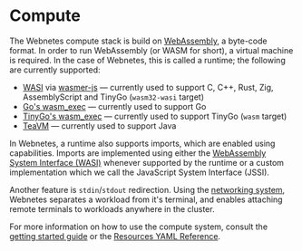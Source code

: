 # Compute

The Webnetes compute stack is build on [WebAssembly](https://en.wikipedia.org/wiki/WebAssembly), a byte-code format. In order to run WebAssembly (or WASM for short), a virtual machine is required. In the case of Webnetes, this is called a runtime; the following are currently supported:

- [WASI](https://wasi.dev/) via [wasmer-js](https://github.com/wasmerio/wasmer-js) — currently used to support C, C++, Rust, Zig, AssemblyScript and TinyGo (`wasm32-wasi` target)
- [Go's wasm_exec](https://github.com/golang/go/blob/master/misc/wasm/wasm_exec.js) — currently used to support Go
- [TinyGo's wasm_exec](https://github.com/tinygo-org/tinygo/blob/release/targets/wasm_exec.js) — currently used to support TinyGo (`wasm` target)
- [TeaVM](http://teavm.org/) — currently used to support Java

In Webnetes, a runtime also supports imports, which are enabled using capabilities. Imports are implemented using either the [WebAssembly System Interface (WASI)](https://wasi.dev/) whenever supported by the runtime or a custom implementation which we call the JavaScript System Interface (JSSI).

Another feature is `stdin`/`stdout` redirection. Using the [networking system](./networking.md), Webnetes separates a workload from it's terminal, and enables attaching remote terminals to workloads anywhere in the cluster.

For more information on how to use the compute system, consult the [getting started guide](../getting-started) or the [Resources YAML Reference](../reference/resources-yaml.md).
